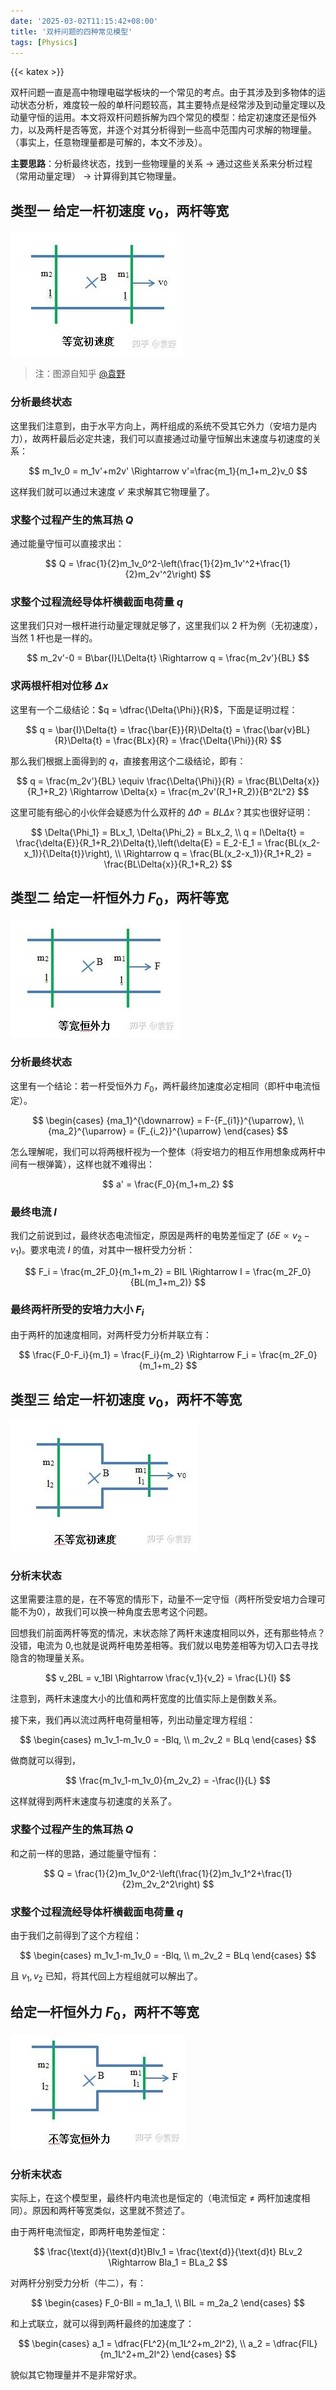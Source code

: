 ```yaml
---
date: '2025-03-02T11:15:42+08:00'
title: '双杆问题的四种常见模型'
tags: [Physics]
---
```

{{< katex >}}

双杆问题一直是高中物理电磁学板块的一个常见的考点。由于其涉及到多物体的运动状态分析，难度较一般的单杆问题较高，其主要特点是经常涉及到动量定理以及动量守恒的运用。本文将双杆问题拆解为四个常见的模型：给定初速度还是恒外力，以及两杆是否等宽，并逐个对其分析得到一些高中范围内可求解的物理量。（事实上，任意物理量都是可解的，本文不涉及）。

**主要思路**：分析最终状态，找到一些物理量的关系 $\rightarrow$ 通过这些关系来分析过程（常用动量定理） $\rightarrow$ 计算得到其它物理量。

## 类型一 给定一杆初速度 $v_0$，两杆等宽

![fig1](images/fig1.jpg)

> 注：图源自知乎 [@袁野](https://www.zhihu.com/people/chen-zhou-73-29)

### 分析最终状态

这里我们注意到，由于水平方向上，两杆组成的系统不受其它外力（安培力是内力），故两杆最后必定共速，我们可以直接通过动量守恒解出末速度与初速度的关系：


$$
m_1v_0 = m_1v'+m2v' \Rightarrow v'=\frac{m_1}{m_1+m_2}v_0
$$

这样我们就可以通过末速度 $v'$ 来求解其它物理量了。

### 求整个过程产生的焦耳热 $Q$

通过能量守恒可以直接求出：

$$
Q = \frac{1}{2}m_1v_0^2-\left(\frac{1}{2}m_1v'^2+\frac{1}{2}m_2v'^2\right)
$$

### 求整个过程流经导体杆横截面电荷量 $q$

这里我们只对一根杆进行动量定理就足够了，这里我们以 2 杆为例（无初速度），当然 1 杆也是一样的。

$$
m_2v'-0 = B\bar{I}L\Delta{t} \Rightarrow q = \frac{m_2v'}{BL}
$$

### 求两根杆相对位移 $\Delta{x}$

这里有一个二级结论：$q = \dfrac{\Delta{\Phi}}{R}$，下面是证明过程：

$$
q = \bar{I}\Delta{t} = \frac{\bar{E}}{R}\Delta{t} = \frac{\bar{v}BL}{R}\Delta{t} = \frac{BLx}{R} = \frac{\Delta{\Phi}}{R}
$$

那么我们根据上面得到的 $q$，直接套用这个二级结论，即有：

$$
q = \frac{m_2v'}{BL} \equiv \frac{\Delta{\Phi}}{R} = \frac{BL\Delta{x}}{R_1+R_2} \Rightarrow \Delta{x} = \frac{m_2v'(R_1+R_2)}{B^2L^2}
$$

这里可能有细心的小伙伴会疑惑为什么双杆的 $\Delta{\Phi} = BL\Delta{x}$？其实也很好证明：

$$
\Delta{\Phi_1} = BLx_1, \Delta{\Phi_2} = BLx_2, \\
q = I\Delta{t} = \frac{\delta{E}}{R_1+R_2}\Delta{t},\left(\delta{E} = E_2-E_1 = 
\frac{BL(x_2-x_1)}{\Delta{t}}\right), \\
\Rightarrow q = \frac{BL(x_2-x_1)}{R_1+R_2} = \frac{BL\Delta{x}}{R_1+R_2}
$$

## 类型二 给定一杆恒外力 $F_0$，两杆等宽

![fig2](images/fig2.jpg)

### 分析最终状态

这里有一个结论：若一杆受恒外力 $F_0$，两杆最终加速度必定相同（即杆中电流恒定）。

$$
\begin{cases}
  {ma_1}^{\downarrow} = F-{F_{i1}}^{\uparrow}, \\
  {ma_2}^{\uparrow} = {F_{i_2}}^{\uparrow}
\end{cases}
$$

怎么理解呢，我们可以将两根杆视为一个整体（将安培力的相互作用想象成两杆中间有一根弹簧），这样也就不难得出：

$$
a' = \frac{F_0}{m_1+m_2}
$$

### 最终电流 $I$

我们之前说到过，最终状态电流恒定，原因是两杆的电势差恒定了 $(\delta{E} \propto v_2-v_1)$。要求电流 $I$ 的值，对其中一根杆受力分析：

$$
F_i = \frac{m_2F_0}{m_1+m_2} = BIL \Rightarrow I = \frac{m_2F_0}{BL(m_1+m_2)}
$$

### 最终两杆所受的安培力大小 $F_i$

由于两杆的加速度相同，对两杆受力分析并联立有：

$$
\frac{F_0-F_i}{m_1} = \frac{F_i}{m_2} \Rightarrow F_i = \frac{m_2F_0}{m_1+m_2}
$$

## 类型三 给定一杆初速度 $v_0$，两杆不等宽

![fig3](images/fig3.jpg)

### 分析末状态

这里需要注意的是，在不等宽的情形下，动量不一定守恒（两杆所受安培力合理可能不为0），故我们可以换一种角度去思考这个问题。

回想我们前面两杆等宽的情况，末状态除了两杆末速度相同以外，还有那些特点？没错，电流为 0,也就是说两杆电势差相等。我们就以电势差相等为切入口去寻找隐含的物理量关系。

$$
v_2BL = v_1Bl \Rightarrow \frac{v_1}{v_2} = \frac{L}{l}
$$

注意到，两杆末速度大小的比值和两杆宽度的比值实际上是倒数关系。

接下来，我们再以流过两杆电荷量相等，列出动量定理方程组：

$$
\begin{cases}
  m_1v_1-m_1v_0 = -Blq, \\
  m_2v_2 = BLq
\end{cases}
$$

做商就可以得到，

$$
\frac{m_1v_1-m_1v_0}{m_2v_2} = -\frac{l}{L}
$$

这样就得到两杆末速度与初速度的关系了。

### 求整个过程产生的焦耳热 $Q$

和之前一样的思路，通过能量守恒有：

$$
Q = \frac{1}{2}m_1v_0^2-\left(\frac{1}{2}m_1v_1^2+\frac{1}{2}m_2v_2^2\right)
$$

### 求整个过程流经导体杆横截面电荷量 $q$

由于我们之前得到了这个方程组：

$$
\begin{cases}
  m_1v_1-m_1v_0 = -Blq, \\
  m_2v_2 = BLq
\end{cases}
$$

且 $v_1, v_2$ 已知，将其代回上方程组就可以解出了。

## 给定一杆恒外力 $F_0$，两杆不等宽

![fig4](images/fig4.jpg)

### 分析末状态

实际上，在这个模型里，最终杆内电流也是恒定的（电流恒定 $\neq$ 两杆加速度相同）。原因和两杆等宽类似，这里就不赘述了。

由于两杆电流恒定，即两杆电势差恒定：

$$
\frac{\text{d}}{\text{d}t}Blv_1 = \frac{\text{d}}{\text{d}t} BLv_2 \Rightarrow Bla_1 = BLa_2
$$

对两杆分别受力分析（牛二），有：

$$
\begin{cases}
  F_0-BIl = m_1a_1, \\
  BIL = m_2a_2
\end{cases}
$$

和上式联立，就可以得到两杆最终的加速度了：

$$
\begin{cases}
  a_1 = \dfrac{FL^2}{m_1L^2+m_2l^2}, \\
  a_2 = \dfrac{FlL}{m_1L^2+m_2l^2}
\end{cases}
$$

貌似其它物理量并不是非常好求。
